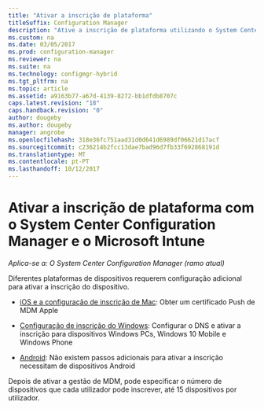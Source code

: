 ```yaml
---
title: "Ativar a inscrição de plataforma"
titleSuffix: Configuration Manager
description: "Ative a inscrição de plataforma utilizando o System Center Configuration Manager e o Microsoft Intune."
ms.custom: na
ms.date: 03/05/2017
ms.prod: configuration-manager
ms.reviewer: na
ms.suite: na
ms.technology: configmgr-hybrid
ms.tgt_pltfrm: na
ms.topic: article
ms.assetid: a9163b77-a67d-4139-8272-bb1dfdb8707c
caps.latest.revision: "18"
caps.handback.revision: "0"
author: dougeby
ms.author: dougeby
manager: angrobe
ms.openlocfilehash: 318e36fc751aad31d0d641d6989df06621d17acf
ms.sourcegitcommit: c236214b2fcc13dae7bad96d7fb33f692868191d
ms.translationtype: MT
ms.contentlocale: pt-PT
ms.lasthandoff: 10/12/2017
---
```

# <a name="enable-platform-enrollment-with-system-center-configuration-manager-and-microsoft-intune"></a>Ativar a inscrição de plataforma com o System Center Configuration Manager e o Microsoft Intune

*Aplica-se a: O System Center Configuration Manager (ramo atual)*

Diferentes plataformas de dispositivos requerem configuração adicional para ativar a inscrição do dispositivo.
  - [iOS e a configuração de inscrição de Mac](enroll-hybrid-ios-mac.md): Obter um certificado Push de MDM Apple

  - [Configuração de inscrição do Windows](enroll-hybrid-windows.md): Configurar o DNS e ativar a inscrição para dispositivos Windows PCs, Windows 10 Mobile e Windows Phone

  - [Android](enroll-hybrid-android.md): Não existem passos adicionais para ativar a inscrição necessitam de dispositivos Android

Depois de ativar a gestão de MDM, pode especificar o número de dispositivos que cada utilizador pode inscrever, até 15 dispositivos por utilizador.
